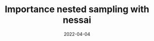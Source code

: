 ---
title: "Importance nested sampling with nessai"
collection: talks
type: "Talk"
permalink: /talks/2022-04-04-britgrav22.md
venue: "BritGrav22, University of Glasgow (remote)"
date: 2022-04-04
location: "UK"
---